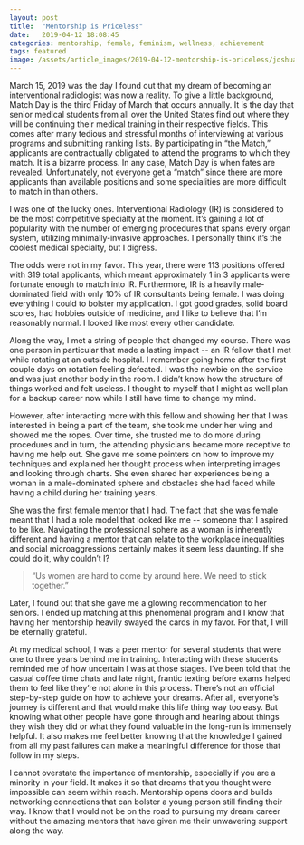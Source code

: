 ```yaml
---
layout: post
title:  "Mentorship is Priceless"
date:   2019-04-12 18:08:45
categories: mentorship, female, feminism, wellness, achievement
tags: featured
image: /assets/article_images/2019-04-12-mentorship-is-priceless/joshua-ness-225844.JPG
---
```


March 15, 2019 was the day I found out that my dream of becoming an interventional radiologist was now a reality. To give a little background, Match Day is the third Friday of March that occurs annually. It is the day that senior medical students from all over the United States find out where they will be continuing their medical training in their respective fields. This comes after many tedious and stressful months of interviewing at various programs and submitting ranking lists. By participating in “the Match,” applicants are contractually obligated to attend the programs to which they match. It is a bizarre process. In any case, Match Day is when fates are revealed. Unfortunately, not everyone get a “match” since there are more applicants than available positions and some specialities are more difficult to match in than others.

I was one of the lucky ones. Interventional Radiology (IR) is considered to be the most competitive specialty at the moment. It’s gaining a lot of popularity with the number of emerging procedures that spans every organ system, utilizing minimally-invasive approaches. I personally think it’s the coolest medical specialty, but I digress. 

The odds were not in my favor. This year, there were 113 positions offered with 319 total applicants, which meant approximately 1 in 3 applicants were fortunate enough to match into IR. Furthermore, IR is a heavily male-dominated field with only 10% of IR consultants being female. I was doing everything I could to bolster my application. I got good grades, solid board scores, had hobbies outside of medicine, and I like to believe that I’m reasonably normal. I looked like most every other candidate.

Along the way, I met a string of people that changed my course. There was one person in particular that made a lasting impact -- an IR fellow that I met while rotating at an outside hospital. I remember going home after the first couple days on rotation feeling defeated. I was the newbie on the service and was just another body in the room. I didn’t know how the structure of things worked and felt useless. I thought to myself that I might as well plan for a backup career now while I still have time to change my mind. 

However, after interacting more with this fellow and showing her that I was interested in being a part of the team, she took me under her wing and showed me the ropes. Over time, she trusted me to do more during procedures and in turn, the attending physicians became more receptive to having me help out. She gave me some pointers on how to improve my techniques and explained her thought process when interpreting images and looking through charts. She even shared her experiences being a woman in a male-dominated sphere and obstacles she had faced while having a child during her training years. 

She was the first female mentor that I had. The fact that she was female meant that I had a role model that looked like me -- someone that I aspired to be like. Navigating the professional sphere as a woman is inherently different and having a mentor that can relate to the workplace inequalities and social microaggressions certainly makes it seem less daunting. If she could do it, why couldn’t I?

>“Us women are hard to come by around here. We need to stick together.”

Later, I found out that she gave me a glowing recommendation to her seniors. I ended up matching at this phenomenal program and I know that having her mentorship heavily swayed the cards in my favor. For that, I will be eternally grateful. 

At my medical school, I was a peer mentor for several students that were one to three years behind me in training. Interacting with these students reminded me of how uncertain I was at those stages. I’ve been told that the casual coffee time chats and late night, frantic texting before exams helped them to feel like they’re not alone in this process. There’s not an official step-by-step guide on how to achieve your dreams. After all, everyone’s journey is different and that would make this life thing way too easy. But knowing what other people have gone through and hearing about things they wish they did or what they found valuable in the long-run is immensely helpful. It also makes me feel better knowing that the knowledge I gained from all my past failures can make a meaningful difference for those that follow in my steps.

I cannot overstate the importance of mentorship, especially if you are a minority in your field. It makes it so that dreams that you thought were impossible can seem within reach. Mentorship opens doors and builds networking connections that can bolster a young person still finding their way. I know that I would not be on the road to pursuing my dream career without the amazing mentors that have given me their unwavering support along the way. 









